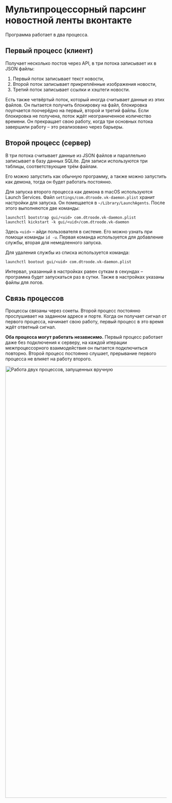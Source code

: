 # Мультипроцессорный парсинг новостной ленты вконтакте

Программа работает в два процесса.

## Первый процесс (клиент)

Получает несколько постов через API, в три потока записывает их в JSON файлы:

1. Первый поток записывает текст новости,
2. Второй поток записывает прикреплённые изображения новости,
3. Третий поток записывает ссылки и хэштеги новости.

Есть также четвёртый поток, который иногда считывает данные из этих файлов. Он пытается получить блокировку на файл, блокировка поулчается поочерёдно на первый, второй и третий файлы. Если блокировка не получена, поток ждёт неограниченное количество времени. Он прекращает свою работу, когда три основных потока завершили работу – это реализовано через барьеры.

## Второй процесс (сервер)

В три потока считывает данные из JSON файлов и параллельно записывает в базу данных SQLite. Для записи используются три таблицы, соответствующие трём файлам.

Его можно запустить как обычную программу, а также можно запустить как демона, тогда он будет работать постоянно.

Для запуска второго процесса как демона в macOS используются Launch Services. Файл `settings/com.dtroode.vk-daemon.plist` хранит настройки для запуска. Он помещается в `~/Library/LaunchAgents`. После этого выполняются две команды:

```
launchctl bootstrap gui/<uid> com.dtroode.vk-daemon.plist
launchctl kickstart -k gui/<uid>/com.dtroode.vk-daemon
```

Здесь `<uid>` – айди пользователя в системе. Его можно узнать при помощи команды `id -u`. Первая команда используется для добавление службы, вторая для немедленного запуска.

Для удаления службы из списка используется команда:

```
launchctl bootout gui/<uid> com.dtroode.vk-daemon.plist
```

Интервал, указанный в настройках равен суткам в секундах – программа будет запускаться раз в сутки. Также в настройках указаны файлы для логов.

## Связь процессов

Процессы связаны через сокеты. Второй процесс постоянно прослушивает на заданном адресе и порте. Когда он получает сигнал от первого процесса, начинает свою работу, первый процесс в это время ждёт ответный сигнал.

**Оба процесса могут работать независимо.** Первый процесс работает даже без подключения к серверу, на каждой итерации межпроцессорного взаимодействия он пытается подключиться повторно. Второй процесс постоянно слушает, прерывание первого процесса не влияет на работу второго.

<img width="1344" alt="Работа двух процессов, запущенных вручную" src="https://user-images.githubusercontent.com/35430974/145389711-be26cc31-bd06-4bf7-b77b-3f944c26e847.png">
